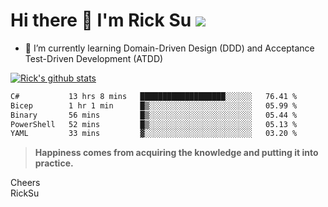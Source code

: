 # Hi there 👋 I'm Rick Su ![](https://komarev.com/ghpvc/?username=ricksu978)
<!--
**ricksu978/ricksu978** is a ✨ _special_ ✨ repository because its `README.md` (this file) appears on your GitHub profile.

Here are some ideas to get you started:

- 🔭 I’m currently working on ...
-->
- 🌱 I’m currently learning Domain-Driven Design (DDD) and Acceptance Test-Driven Development (ATDD)
<!--
- 👯 I’m looking to collaborate on ...
- 🤔 I’m looking for help with ...
- 💬 Ask me about ...
- 📫 How to reach me: ...
- 😄 Pronouns: ...
- ⚡ Fun fact: ...
-->
[![Rick's github stats](https://github-readme-stats.vercel.app/api?username=ricksu978&theme=dark)](https://github.com/ricksu978/ricksu978)

<!--START_SECTION:waka-->

```txt
C#           13 hrs 8 mins   ███████████████████░░░░░░   76.41 %
Bicep        1 hr 1 min      █▒░░░░░░░░░░░░░░░░░░░░░░░   05.99 %
Binary       56 mins         █▒░░░░░░░░░░░░░░░░░░░░░░░   05.44 %
PowerShell   52 mins         █▒░░░░░░░░░░░░░░░░░░░░░░░   05.13 %
YAML         33 mins         ▓░░░░░░░░░░░░░░░░░░░░░░░░   03.20 %
```

<!--END_SECTION:waka-->

> **Happiness comes from acquiring the knowledge and putting it into practice.**

Cheers  
RickSu 
